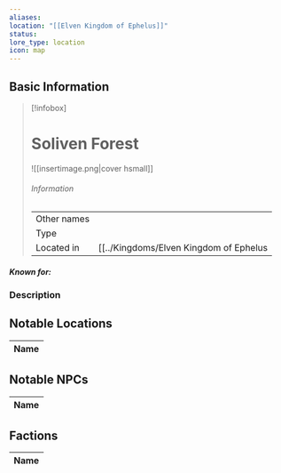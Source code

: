 ```yaml
---
aliases: 
location: "[[Elven Kingdom of Ephelus]]"
status: 
lore_type: location
icon: map
---
```

## Basic Information
> [!infobox]
> # Soliven Forest
> ![[insertimage.png|cover hsmall]]
> ###### Information
> |   |  |
> | ---- | ---- |
> | Other names | |
> | Type | 
> | Located in | [[../Kingdoms/Elven Kingdom of Ephelus|Elven Kingdom of Ephelus]]|
##### Known for:
### Description
## Notable Locations
| Name |
| ---- |

## Notable NPCs
| Name |
| ---- |

## Factions
| Name |
| ---- |
